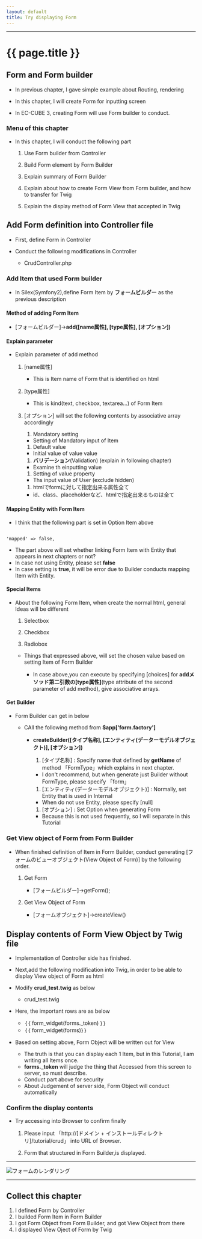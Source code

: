 ```yaml
---
layout: default
title: Try displaying Form
---
```


---

# {{ page.title }}


## Form and Form builder

- In previous chapter, I gave simple example about Routing, rendering 

- In this chapter, I will create Form for inputting screen

- In EC-CUBE 3, creating Form will use Form builder to conduct.

### Menu of this chapter

- In this chapter, I will conduct the following part

    1. Use Form builder from Controller

    1. Build Form element by Form Builder

    1. Explain summary of Form Builder

    1. Explain about how to create Form View from Form builder, and how to transfer for Twig

    1. Explain the display method of Form View that accepted in Twig

## Add Form definition into Controller file

- First, define Form in Controller

- Conduct the following modifications in Controller

    - CrudController.php

<script src="http://gist-it.appspot.com/https://github.com/EC-CUBE/ec-cube.github.io/blob/master/Source/tutorial_4/CrudController_add_form.php"></script>

<!--
```
<?php
/*
 * This file is part of EC-CUBE
 *
 * Copyright(c) 2000-2015 LOCKON CO.,LTD. All Rights Reserved.
 *
 * http://www.lockon.co.jp/
 *
 * This program is free software; you can redistribute it and/or
 * modify it under the terms of the GNU General Public License
 * as published by the Free Software Foundation; either version 2
 * of the License, or (at your option) any later version.
 *
 * This program is distributed in the hope that it will be useful,
 * but WITHOUT ANY WARRANTY; without even the implied warranty of
 * MERCHANTABILITY or FITNESS FOR A PARTICULAR PURPOSE.  See the
 * GNU General Public License for more details.
 *
 * You should have received a copy of the GNU General Public License
 * along with this program; if not, write to the Free Software
 * Foundation, Inc., 59 Temple Place - Suite 330, Boston, MA  02111-1307, USA.
 */


namespace Eccube\Controller\Tutorial;

use Eccube\Application;
use Eccube\Controller\AbstractController;

class CrudController extends AbstractController
{
    public function index(Application $app)
    {
        //$viewname = 'このビューは「Tutorial/crud_top.twig」が表示されています。';★コメントアウトします。

        $builder = $app['form.factory']->createBuilder('form', null, array())★ここからフォーム定義を追加

        $builder->add(
            'reason',
            'choice',
            array(
                'label' => '投稿種別',
                'choices' => array('1' => '質問', '2' => '提案'),
                'required' => false,
                'mapped' => false,
                'expanded' => false,
                'multiple' => false,
            )
        )
        ->add(
            'title',
            'text',
            array(
                'label' => '投稿のタイトル',
                'required' => false,
                'mapped' => false,
            )
        )
        ->add(
            'notes',
            'textarea',
            array(
                'label' => '内容',
                'required' => false,
                'mapped' => false,
                'empty_data' => null,
                'attr' => array(
                    'style' => 'height:100px;',
                ),
            )
        );

        $forms = $builder->getForm();

        return $app->render(
            'Tutorial/crud_top.twig',
            array(
                //'viewname' => $viewname,★コメントアウトします。
                'forms' => $forms->createView(),★追記
            )
        );
    }
}
```
-->

### Add Item that used Form builder

- In Silex(Symfony2),define Form Item by **フォームビルダー** as the previous description

#### Method of adding Form Item

-  [フォームビルダー]->**add([name属性], [type属性], [オプション])**

#### Explain parameter

- Explain parameter of add method

    1. [name属性]
        - This is Item name of Form that is identified on html

    1. [type属性]
        - This is kind(text, checkbox, textarea...) of Form Item 

    1. [オプション] will set the following contents by associative array accordingly 

        1. Mandatory setting
          - Setting of Mandatory input of Item

        1. Default value
          - Initial value of value value

        1. **バリデーション**(Validation) (explain in following chapter)
          - Examine th einputting value

        1. Setting of value property
          - Ths input value of User (exclude hidden)

        1. htmlでformに対して指定出来る属性全て
          - id、class、placeholderなど、htmlで指定出来るものは全て

#### Mapping Entity with Form Item

- I think that the following part is set in Option Item above

```

'mapped' => false,

```

- The part above will set whether linking Form Item with Entity that appears in next chapters or not?
- In case not using Entity, please set **false**
- In case setting is **true**, it will be error due to Builder conducts mapping Item with Entity.


#### Special Items

- About the following Form Item, when create the normal html, general Ideas will be different

    1. Selectbox

    1. Checkbox

    1. Radiobox

    - Things that expressed above, will set the chosen value based on setting Item of Form Builder

        - In case above,you can execute by specifying [choices] for **addメソッド第二引数の[type属性]**(type attribute of the second parameter
of add method), give associative arrays.

#### Get Builder

- Form Builder can get in below

  - CAll the following method from **$app['form.factory']**

    - **createBuilder([タイプ名称], [エンティティ(データーモデルオブジェクト)], [オプション])**

      1. [タイプ名称] : Specify name that defined by **getName** of method 「FormType」which explains in next chapter.
        - I don't recommend, but when generate just Builder without FormType, please specify 「form」

      1. [エンティティ(データーモデルオブジェクト)] : Normally, set Entity that is used in Internal
        - When do not use Entity, please specify [null]

      1. [オプション] : Set Option when generating Form
        - Because this is not used frequently, so I will separate in this Tutorial

### Get View object of Form from Form Builder

- When finished definition of Item in Form Builder, conduct generating [フォームのビューオブジェクト(View Object of Form)] by the following order.


    1. Get Form
        - [フォームビルダー]->getForm();

    1. Get View Object of Form
        - [フォームオブジェクト]->createView()

## Display contents of Form View Object by Twig file

- Implementation of Controller side has finished.

- Next,add the following modification into Twig, in order to be able to display View object of Form as html

- Modify **crud_test.twig** as below

    - crud_test.twig


<script src="http://gist-it.appspot.com/https://github.com/EC-CUBE/ec-cube.github.io/blob/master/Source/tutorial_4/crud_top_add_form.twig"></script>


<!--
```
｛＃
This file is part of EC-CUBE

Copyright(c) 2000-2015 LOCKON CO.,LTD. All Rights Reserved.

http://www.lockon.co.jp/

This program is free software; you can redistribute it and/or
modify it under the terms of the GNU General Public License
as published by the Free Software Foundation; either version 2
of the License, or (at your option) any later version.

This program is distributed in the hope that it will be useful,
but WITHOUT ANY WARRANTY; without even the implied warranty of
MERCHANTABILITY or FITNESS FOR A PARTICULAR PURPOSE.  See the
GNU General Public License for more details.

You should have received a copy of the GNU General Public License
along with this program; if not, write to the Free Software
Foundation, Inc., 59 Temple Place - Suite 330, Boston, MA  02111-1307, USA.
＃｝
｛％ extends 'default_frame.twig' ％｝

｛％ set body_class = 'front_page' ％｝

｛％ block javascript ％｝
｛％ endblock ％｝

｛％ block main ％｝
    <div class="row">
       <div class="col-sm-12">
            <div class="main_wrap">
                <h1>CRUDチュートリアル</h1>
                <p>投稿を行なってください</p>
                <dl>
                    <dt>コントローラーから取得した変数です</dt>
                    <dd>
                        ｛＃｛｛ viewname ｝｝＃｝★コメントアウト
                    </dd>
                </dl>
            </div>
           <div id="form-wrapper">★追記
               ｛｛ form_widget(forms._token) ｝｝
               ｛｛ form_widget(forms) ｝｝
           </div>
        </div>
    </div>
｛％ endblock ％｝
```
-->

- Here, the important rows are as below

    - ｛｛ form_widget(forms._token) ｝｝
    - ｛｛ form_widget(forms)｝｝

- Based on setting above, Form Object will be written out for View

    - The truth is that you can display each 1 Item, but in this Tutorial, I am writing all Items once.
    - **forms._token** will judge the thing that Accessed from this screen to server, so must describe.
    - Conduct part above for security
    - About Judgement of server side, Form Object will conduct automatically

### Confirm the display contents

- Try accessing into Browser to confirm finally

    1. Please input 「http://[ドメイン + インストールディレクトリ]/tutorial/crud」 into URL of Browser.

    1. Form that structured in Form Builder,is displayed.
---

![フォームのレンダリング](/images/img-tutorial4-view-rendar.png)

---


## Collect this chapter

1. I defined Form by Controller
1. I builded Form Item in Form Builder
1. I got Form Object from Form Builder, and got View Object from there
1. I displayed View Oject of Form by Twig
